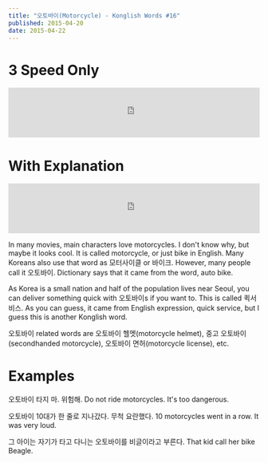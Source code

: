```yaml
---
title: "오토바이(Motorcycle) - Konglish Words #16"
published: 2015-04-20
date: 2015-04-22
---
```


#  3 Speed Only

<iframe id="audio_iframe" src="https://www.podbean.com/media/player/f42jm-556c79?skin=10" width="100%" height="100" frameborder="0" scrolling="no"></iframe>

#  With Explanation

<iframe id="audio_iframe" src="https://www.podbean.com/media/player/4qid2-556c7c?skin=10" width="100%" height="100" frameborder="0" scrolling="no"></iframe>

In many movies, main characters love motorcycles. I don't know why, but maybe it looks cool. It is called motorcycle, or just bike in English. Many Koreans also use that word as 모터사이클 or 바이크. However, many people call it 오토바이. Dictionary says that it came from the word, auto bike.

As Korea is a small nation and half of the population lives near Seoul, you can deliver something quick with 오토바이s if you want to. This is called 퀵서비스. As you can guess, it came from English expression, quick service, but I guess this is another Konglish word.

오토바이 related words are 오토바이 헬멧(motorcycle helmet), 중고 오토바이(secondhanded motorcycle), 오토바이 면허(motorcycle license), etc.

#  Examples

오토바이 타지 마. 위험해.
Do not ride motorcycles. It's too dangerous.

오토바이 10대가 한 줄로 지나갔다. 무척 요란했다.
10 motorcycles went in a row. It was very loud.

그 아이는 자기가 타고 다니는 오토바이를 비글이라고 부른다.
That kid call her bike Beagle.